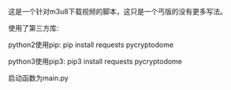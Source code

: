 


这是一个针对m3u8下载视频的脚本，这只是一个丐版的没有更多写法。




使用了第三方库:

python2使用pip:
pip install requests  pycryptodome

python3使用pip3:
pip3 install requests  pycryptodome



启动函数为main.py



